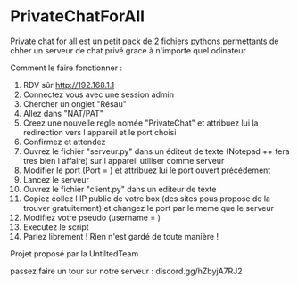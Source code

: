 # PrivateChatForAll

Private chat for all est un petit pack de 2 fichiers pythons permettants de chher un serveur de chat privé grace à n'importe quel odinateur

Comment le faire fonctionner :
1. RDV sûr http://192.168.1.1
2. Connectez vous avec une session admin
3. Chercher un onglet "Résau"
4. Allez dans "NAT/PAT"
5. Creez une nouvelle regle nomée "PrivateChat" et attribuez lui la redirection vers l appareil et le port choisi
6. Confirmez et attendez
7. Ouvrez le fichier "serveur.py" dans un éditeut de texte (Notepad ++ fera tres bien l affaire) sur l appareil utiliser comme serveur
8. Modifier le port (Port = ) et attribuez lui le port ouvert précédement
9. Lancez le serveur 
10. Ouvrez le fichier "client.py" dans un editeur de texte
11. Copiez collez l IP public de votre box (des sites pous propose de la trouver gratuitement) et changez le port par le meme que le serveur
12. Modifiez votre pseudo (username = )
13. Executez le script
14. Parlez librement ! Rien n'est gardé de toute manière ! 

Projet proposé par la UntiltedTeam

passez faire un tour sur notre serveur : discord.gg/hZbyjA7RJ2
